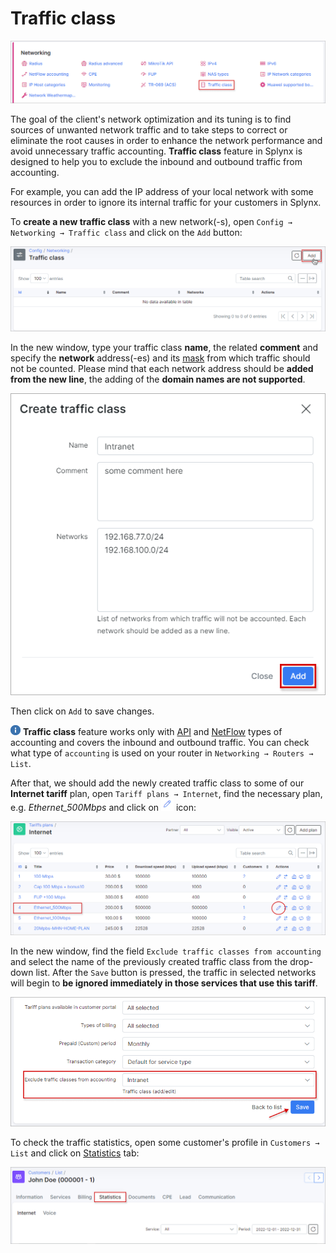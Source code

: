 Traffic class
=====================

![](icon.png)

The goal of the client's network optimization and its tuning is to find sources of unwanted network traffic and to take steps to correct or eliminate the root causes in order to enhance the network performance and avoid unnecessary traffic accounting. **Traffic class** feature in Splynx is designed to help you to exclude the inbound and outbound traffic from accounting.

For example, you can add the IP address of your local network with some resources in order to ignore its internal traffic for your customers in Splynx.

To **create a new traffic class** with a new network(-s), open `Config → Networking → Traffic class` and click on the `Add` button:

![](img_1.png)

In the new window, type your traffic class **name**, the related **comment** and specify the **network** address(-es) and its [mask](https://en.wikipedia.org/wiki/Subnetwork) from which traffic should not be counted. Please mind that each network address should be **added from the new line**, the adding of the **domain names are not supported**.

![](img_2.png)

Then click on `Add` to save changes.

<icon class="image-icon">![image](note.png)</icon> **Traffic class** feature works only with [API](networking/authentication_of_customers/mikrotik_local_auth_api/mikrotik_local_auth_api.md) and [NetFlow](configuration/network/netflow_accounting/netflow_accounting.md) types of accounting and covers the inbound and outbound traffic. You can check what type of `accounting` is used on your router in `Networking → Routers → List`.

After that, we should add the newly created traffic class to some of our **Internet tariff** plan, open `Tariff plans → Internet`, find the necessary plan, e.g. *Ethernet_500Mbps* and click on <icon class="image-icon">![](edit.png)</icon> icon:

![](img_3.png)

In the new window, find the field `Exclude traffic classes from accounting` and select the name of the previously created traffic class from the drop-down list. After the `Save` button is pressed, the traffic in selected networks will begin to **be ignored immediately in those services that use this tariff**.

![](img_4.png)

To check the traffic statistics, open some customer's profile in `Customers → List` and click on [Statistics](customer_management/customer_statistics/customer_statistics.md) tab:

![](statistics.png)
